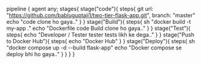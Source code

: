 pipeline {
    agent any;
    stages{
        stage("code"){
            steps{
             git url: "https://github.com/babluguptaji1/two-tier-flask-app.git", branch: "master"
                echo "code clone ho gaya.."
            }
        }
        stage("Build"){
            steps{
            sh "docker build -t my-app ."
                echo "Dockerfile code Build clone ho gaya.."
            }
        }
        stage("Test"){
            steps{
                echo "Developer / Tester tester tests likh ke dega.."
            }
        }
        stage("Push to Docker Hub"){
            steps{
                echo "Docker Hub"
            }
        }
        stage("Deploy"){
            steps{
                sh "docker compose up -d --build flask-app"
                echo "Docker compose se deploy bhi ho gaya.."
            }
        }
    }
}
